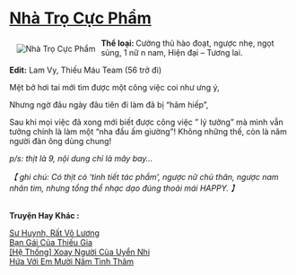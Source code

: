 <a href="https://utruyen.com/truyen/nha-tro-cuc-pham/14365/" title="Nhà Trọ Cực Phẩm"><h1>Nhà Trọ Cực Phẩm</h1></a><div style="display:table"><img align="right" style="float: left; padding: 10px;" src="https://utruyen.com/images/story/200x260/nha-tro-cuc-pham.jpg" alt="Nhà Trọ Cực Phẩm"><b>Thể loại: </b>Cường thủ hào đoạt, ngược nhẹ, ngọt sủng, 1 nữ n nam, Hiện đại – Tương lai.<p></p><b>Edit:</b> Lam Vy, Thiếu Máu Team (56 trở đi)<p></p>Mệt bở hơi tai mới tìm được một công việc coi như ưng ý,<p></p>Nhưng ngờ đâu ngày đâu tiên đi làm đã bị “hãm hiếp”,<p></p>Sau khi mọi việc đã xong mới biết được công việc ” lý tưởng” mà mình vẫn tưởng chính là làm một “nha đầu ấm giường”! Không những thế, còn là năm người đàn ông dùng chung!<p></p><i>p/s: thịt là 9, nội dung chỉ là mây bay…</i><p></p><i>【 ghi chú: Có thịt có ‘tình tiết tác phẩm’, ngược nữ chủ thân, ngược nam nhân tim, nhưng tổng thể nhạc dạo đúng thoải mái HAPPY. 】</i></div><p><br><b>Truyện Hay Khác :</b></p><a href="https://utruyen.com/truyen/su-huynh-rat-vo-luong/16983/" alt="Sư Huynh, Rất Vô Lương">Sư Huynh, Rất Vô Lương</a><br/><a href="https://github.com/quanluxury/ngontinhhot/tree/master/truyenhay/19553/" alt="Bạn Gái Của Thiếu Gia">Bạn Gái Của Thiếu Gia</a><br/><a href="https://github.com/quanluxury/ngontinhhot/tree/master/truyenhay/19525/" alt="[Hệ Thống] Xoay Người Của Uyển Nhi">[Hệ Thống] Xoay Người Của Uyển Nhi</a><br/><a href="https://github.com/quanluxury/ngontinhhot/tree/master/truyenhay/19100/" alt="Hứa Với Em Mười Năm Tình Thâm">Hứa Với Em Mười Năm Tình Thâm</a><br/>